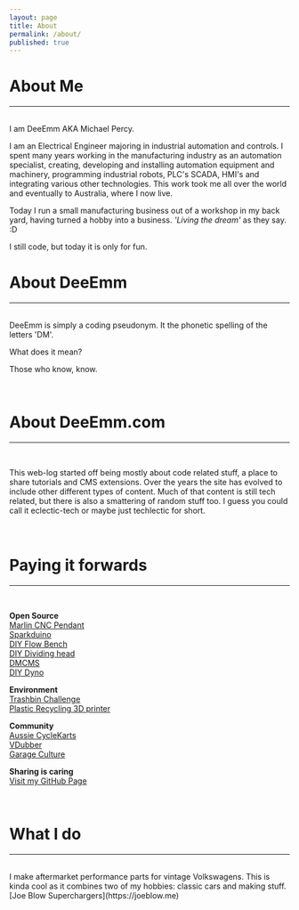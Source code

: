 ```yaml
---
layout: page
title: About
permalink: /about/
published: true
---
```


# About Me
---
<BR>
I am DeeEmm AKA Michael Percy.  

I am an Electrical Engineer majoring in industrial automation and controls. I spent many years working in the manufacturing industry as an automation specialist, creating, developing and installing automation equipment and machinery, programming industrial robots, PLC's SCADA, HMI's and integrating various other technologies. This work took me all over the world and eventually to Australia, where I now live.  

Today I run a small manufacturing business out of a workshop in my back yard, having turned a hobby into a business. _'Living the dream'_ as they say.  :D  

I still code, but today it is only for fun.

# About DeeEmm
---
<BR>
DeeEmm is simply a coding pseudonym. It the phonetic spelling of the letters 'DM'. 

What does it mean?

Those who know, know.


<BR>

# About DeeEmm.com
---
<BR>
  
  
This web-log started off being mostly about code related stuff, a place to share tutorials and CMS extensions. Over the years the site has evolved to include other different types of content. Much of that content is still tech related, but there is also a smattering of random stuff too. I guess you could call it eclectic-tech or maybe just techlectic for short.  
<BR><BR>



# Paying it forwards
---
<BR>

**Open Source**  
[Marlin CNC Pendant](https://github.com/DeeEmm/Marlin-CNC-Pendant)  
[Sparkduino](https://github.com/DeeEmm/sparkduino)  
[DIY Flow Bench](https://github.com/DeeEmm/DIY-Flow-Bench)   
[DIY Dividing head](https://github.com/DeeEmm/DIY-Dividing-Head)  
[DMCMS](https://sourceforge.net/projects/dmcms/)  
[DIY Dyno](https://sourceforge.net/projects/diydyno/)  


**Environment**  
[Trashbin Challenge](https://trashbinchallenge.org)  
[Plastic Recycling 3D printer](https://DeeEmm.com)  


**Community**  
[Aussie CycleKarts](https://cyclekarts.com.au)  
[VDubber](https://vdubber.com)  
[Garage Culture](https://garageculture.com)  


**Sharing is caring**  
[Visit my GitHub Page](https://github.com/DeeEmm)  


<br>

# What I do  
---
<br>
I make aftermarket performance parts for vintage Volkswagens.  
This is kinda cool as it combines two of my hobbies: classic cars and making stuff.  
[Joe Blow Superchargers](https://joeblow.me)  